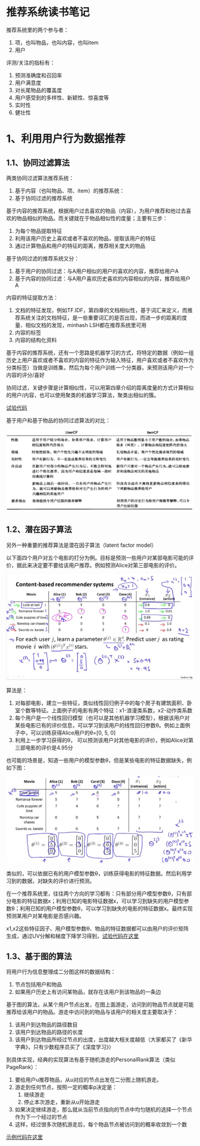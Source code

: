 # 推荐系统读书笔记

推荐系统里的两个参与者：

1. 项，也叫物品，也叫内容，也叫item
2. 用户

评测/关注的指标有：

1. 预测准确度和召回率
2. 用户满意度
3. 对长尾物品的覆盖度
4. 用户感受到的多样性、新颖性、惊喜度等
5. 实时性
6. 健壮性

# 1、利用用户行为数据推荐

## 1.1、协同过滤算法

两类协同过滤算法推荐系统：

1. 基于内容（也叫物品、项、item）的推荐系统：
2. 基于协同过滤的推荐系统

基于内容的推荐系统，根据用户过去喜欢的物品（内容），为用户推荐和他过去喜欢的物品相似的物品。而关键就在于物品相似性的度量；主要有三步：

1. 为每个物品提取特征
2. 利用该用户历史上喜欢或者不喜欢的物品，提取该用户的特征
3. 通过计算物品和用户的特征的距离，推荐相关度大的物品

基于协同过滤的推荐系统又分：

1. 基于用户的协同过滤：与A用户相似的用户的喜欢的内容，推荐给用户A
2. 基于内容的协同过滤：与A用户喜欢历史喜欢的内容相似的内容，推荐给用户A

内容的特征提取方法：

1. 文档的特征发现，例如TF.IDF，第四章的文档相似性，基于词汇来定义，而推荐系统关注的文档特征，是一些重要词汇的是否出现，而进一步的距离的度量、相似文档的发现，minhash LSH都在推荐系统里可用
2. 内容的标签
3. 内容的结构化资料

基于内容的推荐系统，还有一个思路是机器学习的方式，将特定的数据（例如一组历史上用户喜欢或者不喜欢的内容的特征作为输入特征，用户喜欢或者不喜欢作为分类标签）当做是训练集，然后为每个用户训练一个分类器，来预测该用户对一个内容的评分/喜好

协同过滤，关键步骤是计算相似性，可以用第四章介绍的距离度量的方式计算相似的用户/内容，也可以使用聚类的机器学习算法，聚类出相似的簇。

[试验代码](code/data_mining/UserCollaborativeFiltering.py)

基于用户和基于物品的协同过滤算法的对比：

![](img/data_mining/CF.JPG)



## 1.2、潜在因子算法

另外一种重要的推荐算法是潜在因子算法（latent factor model）

以下面四个用户对五个电影的打分为例。目标是预测一些用户对某部电影可能的评价，据此来决定要不要给该用户推荐。例如预测Alice对第三部电影的评价。

![](img/anomaly_detect/recommend1.jpg)

算法是：

1. 对每部电影，建立一些特征，类似线性回归例子中的每个房子有建筑面积、卧室个数等特征。上面例子的电影有两个特征：x1-浪漫类系数，x2-动作类系数
2. 每个用户是一个线性回归模型（也可以是其他机器学习模型），根据该用户对某些电影已有的评价信息，可以学习到该用户的线性回归参数θ。例如上面例子中，可以训练获得Alice用户的θ=[0, 5, 0]
3. 利用上一步学习获得的θ， 可以预测该用户对其他电影的评价，例如Alice对第三部电影的评价是4.95分

也可能的场景是，知道一些用户的模型参数θ，但是某些电影的特征数据缺失，例如下图：

![](img/anomaly_detect/recommend2.jpg)

类似的，可以依据已有的用户模型参数θ，训练获得电影的特征数据。然后利用学习到的数据，对缺失的评价进行预测。

在一个推荐系统里，往往两个方向的学习都有：只有部分用户模型参数θ，只有部分电影的特征数据x；利用已知的电影特征数据x，可以学习到缺失的用户模型参数θ；利用已知的用户模型参数θ，可以学习到缺失的电影的特征数据x。最终实现预测某用户对某电影是否感兴趣。

x1,x2这些特征因子、用户模型参数θ、物品的特征数据都可以由用户的评价矩阵生成，通过UV分解和梯度下降学习得到，[试验代码在这里](code/data_mining/LFM.py)

## 1.3、基于图的算法

将用户行为信息整理成二分图这样的数据结构：

1. 节点包括用户和物品
2. 如果用户历史上有访问某物品，就存在该用户到该物品的一条边

基于图的算法，从某个用户节点出发，在图上面游走，访问到的物品节点就是可能推荐给该用户的物品。游走中访问到的物品与该用户的相关度主要取决于：

1. 该用户到达物品的路径数目
2. 该用户到达物品的路径的长度
3. 该用户到达物品所经过节点的出度，出度越大相关度越低（大家都买了《新华字典》，只有少数程序员买了《深度学习》）

到具体实现，经典的实现算法有基于随机游走的PersonalRank算法（类似PageRank）：

1. 要给用户u推荐物品，从u对应的节点出发在二分图上随机游走。
2. 游走到任何节点，按照一定的概率p决定是：
   1. 继续游走
   2. 停止本次游走，重新从u开始游走
3. 如果决定继续游走，那么就从当前节点指向的节点中均匀随机的选择一个节点作为下一个经过的节点
4. 这样，经过很多次随机游走后，每个物品节点被访问到的概率收敛到一个数

[示例代码在这里]((code/data_mining/GraphRank.py))

